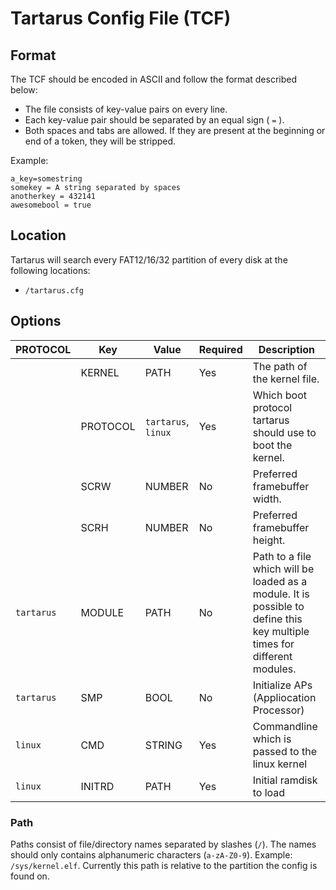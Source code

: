 # Tartarus Config File (TCF)

## Format
The TCF should be encoded in ASCII and follow the format described below:
- The file consists of key-value pairs on every line.
- Each key-value pair should be separated by an equal sign ( `=` ).
- Both spaces and tabs are allowed. If they are present at the beginning or end of a token, they will be stripped.

Example:
```
a_key=somestring
somekey = A string separated by spaces
anotherkey = 432141
awesomebool = true
```

## Location
Tartarus will search every FAT12/16/32 partition of every disk at the following locations:
- `/tartarus.cfg`

## Options
|PROTOCOL|Key|Value|Required|Description|
|-|-|-|-|-|
||KERNEL|PATH|Yes|The path of the kernel file.|
||PROTOCOL|`tartarus`, `linux`|Yes|Which boot protocol tartarus should use to boot the kernel.|
||SCRW|NUMBER|No|Preferred framebuffer width.|
||SCRH|NUMBER|No|Preferred framebuffer height.|
|`tartarus`|MODULE|PATH|No|Path to a file which will be loaded as a module. It is possible to define this key multiple times for different modules.|
|`tartarus`|SMP|BOOL|No|Initialize APs (Appliocation Processor)|
|`linux`|CMD|STRING|Yes|Commandline which is passed to the linux kernel|
|`linux`|INITRD|PATH|Yes|Initial ramdisk to load|

### Path
Paths consist of file/directory names separated by slashes (`/`). The names should only contains alphanumeric characters (`a-zA-Z0-9`). Example: `/sys/kernel.elf`. Currently this path is relative to the partition the config is found on.